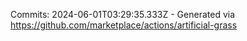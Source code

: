 Commits: 2024-06-01T03:29:35.333Z - Generated via https://github.com/marketplace/actions/artificial-grass
<br>
